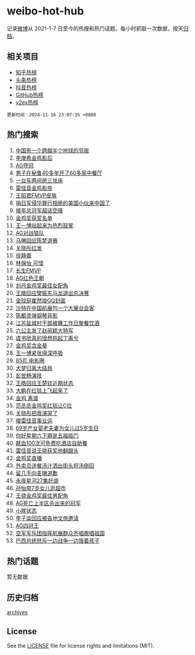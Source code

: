 # weibo-hot-hub

记录[微博](https://www.weibo.com)从 2021-1-7 日至今的热搜和热门话题。每小时抓取一次数据，按天[归档](archives)。

## 相关项目

- [知乎热榜](https://github.com/lonnyzhang423/zhihu-hot-hub)
- [头条热榜](https://github.com/lonnyzhang423/toutiao-hot-hub)
- [抖音热榜](https://github.com/lonnyzhang423/douyin-hot-hub)
- [GitHub热榜](https://github.com/lonnyzhang423/github-hot-hub)
- [v2ex热榜](https://github.com/lonnyzhang423/v2ex-hot-hub)


`更新时间：2024-11-16 23:07:35 +0800`

## 热门搜索

1. [中国有一个跨越半个地球的邻居](https://m.weibo.cn/search?containerid=100103type%3D1%26t%3D10%26q%3D%23%E4%B8%AD%E5%9B%BD%E6%9C%89%E4%B8%80%E4%B8%AA%E8%B7%A8%E8%B6%8A%E5%8D%8A%E4%B8%AA%E5%9C%B0%E7%90%83%E7%9A%84%E9%82%BB%E5%B1%85%23&stream_entry_id=51&isnewpage=1&extparam=seat%3D1%26cate%3D10103%26q%3D%2523%25E4%25B8%25AD%25E5%259B%25BD%25E6%259C%2589%25E4%25B8%2580%25E4%25B8%25AA%25E8%25B7%25A8%25E8%25B6%258A%25E5%258D%258A%25E4%25B8%25AA%25E5%259C%25B0%25E7%2590%2583%25E7%259A%2584%25E9%2582%25BB%25E5%25B1%2585%2523%26pos%3D0%26filter_type%3Drealtimehot%26dgr%3D0%26c_type%3D51%26stream_entry_id%3D51%26display_time%3D1731769653%26pre_seqid%3D17317696539400180869823)
1. [李庚希金鸡影后](https://m.weibo.cn/search?containerid=100103type%3D1%26t%3D10%26q%3D%23%E6%9D%8E%E5%BA%9A%E5%B8%8C%E9%87%91%E9%B8%A1%E5%BD%B1%E5%90%8E%23&stream_entry_id=31&isnewpage=1&extparam=seat%3D1%26band_rank%3D1%26stream_entry_id%3D31%26lcate%3D5001%26realpos%3D1%26filter_type%3Drealtimehot%26cate%3D5001%26pos%3D0%26q%3D%2523%25E6%259D%258E%25E5%25BA%259A%25E5%25B8%258C%25E9%2587%2591%25E9%25B8%25A1%25E5%25BD%25B1%25E5%2590%258E%2523%26dgr%3D0%26c_type%3D31%26flag%3D4%26display_time%3D1731769653%26pre_seqid%3D17317696539400180869823)
1. [AG夺冠](https://m.weibo.cn/search?containerid=100103type%3D1%26t%3D10%26q%3DAG%E5%A4%BA%E5%86%A0&stream_entry_id=31&isnewpage=1&extparam=seat%3D1%26band_rank%3D2%26stream_entry_id%3D31%26lcate%3D5001%26realpos%3D2%26filter_type%3Drealtimehot%26cate%3D5001%26pos%3D1%26q%3DAG%25E5%25A4%25BA%25E5%2586%25A0%26dgr%3D0%26c_type%3D31%26flag%3D1%26display_time%3D1731769653%26pre_seqid%3D17317696539400180869823)
1. [男子在秘鲁40多年开了60多家中餐厅](https://m.weibo.cn/search?containerid=100103type%3D1%26t%3D10%26q%3D%23%E7%94%B7%E5%AD%90%E5%9C%A8%E7%A7%98%E9%B2%8140%E5%A4%9A%E5%B9%B4%E5%BC%80%E4%BA%8660%E5%A4%9A%E5%AE%B6%E4%B8%AD%E9%A4%90%E5%8E%85%23&stream_entry_id=31&isnewpage=1&extparam=seat%3D1%26band_rank%3D3%26stream_entry_id%3D31%26lcate%3D5001%26realpos%3D3%26filter_type%3Drealtimehot%26cate%3D5001%26pos%3D2%26q%3D%2523%25E7%2594%25B7%25E5%25AD%2590%25E5%259C%25A8%25E7%25A7%2598%25E9%25B2%258140%25E5%25A4%259A%25E5%25B9%25B4%25E5%25BC%2580%25E4%25BA%258660%25E5%25A4%259A%25E5%25AE%25B6%25E4%25B8%25AD%25E9%25A4%2590%25E5%258E%2585%2523%26dgr%3D0%26c_type%3D31%26flag%3D0%26display_time%3D1731769653%26pre_seqid%3D17317696539400180869823)
1. [一台车两间房三张床](https://m.weibo.cn/search?containerid=100103type%3D1%26t%3D10%26q%3D%23%E4%B8%80%E5%8F%B0%E8%BD%A6%E4%B8%A4%E9%97%B4%E6%88%BF%E4%B8%89%E5%BC%A0%E5%BA%8A%23&stream_entry_id=31&isnewpage=1&extparam=seat%3D1%26cate%3D5001%26is_ad_pos%3D1%26stream_entry_id%3D31%26lcate%3D5001%26band_rank%3D4%26topic_ad%3D1%26q%3D%2523%25E4%25B8%2580%25E5%258F%25B0%25E8%25BD%25A6%25E4%25B8%25A4%25E9%2597%25B4%25E6%2588%25BF%25E4%25B8%2589%25E5%25BC%25A0%25E5%25BA%258A%2523%26pos%3D3%26filter_type%3Drealtimehot%26dgr%3D0%26c_type%3D31%26adid%3D264405%26display_time%3D1731769653%26pre_seqid%3D17317696539400180869823)
1. [雷佳音金鸡影帝](https://m.weibo.cn/search?containerid=100103type%3D1%26t%3D10%26q%3D%23%E9%9B%B7%E4%BD%B3%E9%9F%B3%E9%87%91%E9%B8%A1%E5%BD%B1%E5%B8%9D%23&stream_entry_id=31&isnewpage=1&extparam=seat%3D1%26band_rank%3D4%26stream_entry_id%3D31%26lcate%3D5001%26realpos%3D4%26filter_type%3Drealtimehot%26cate%3D5001%26pos%3D4%26q%3D%2523%25E9%259B%25B7%25E4%25BD%25B3%25E9%259F%25B3%25E9%2587%2591%25E9%25B8%25A1%25E5%25BD%25B1%25E5%25B8%259D%2523%26dgr%3D0%26c_type%3D31%26flag%3D1%26display_time%3D1731769653%26pre_seqid%3D17317696539400180869823)
1. [王昭君FMVP皮肤](https://m.weibo.cn/search?containerid=100103type%3D1%26t%3D10%26q%3D%23%E7%8E%8B%E6%98%AD%E5%90%9BFMVP%E7%9A%AE%E8%82%A4%23&stream_entry_id=31&isnewpage=1&extparam=seat%3D1%26band_rank%3D5%26stream_entry_id%3D31%26lcate%3D5001%26realpos%3D5%26filter_type%3Drealtimehot%26cate%3D5001%26pos%3D5%26q%3D%2523%25E7%258E%258B%25E6%2598%25AD%25E5%2590%259BFMVP%25E7%259A%25AE%25E8%2582%25A4%2523%26dgr%3D0%26c_type%3D31%26flag%3D1%26display_time%3D1731769653%26pre_seqid%3D17317696539400180869823)
1. [捐日军侵华罪行相册的美国小伙来中国了](https://m.weibo.cn/search?containerid=100103type%3D1%26t%3D10%26q%3D%23%E6%8D%90%E6%97%A5%E5%86%9B%E4%BE%B5%E5%8D%8E%E7%BD%AA%E8%A1%8C%E7%9B%B8%E5%86%8C%E7%9A%84%E7%BE%8E%E5%9B%BD%E5%B0%8F%E4%BC%99%E6%9D%A5%E4%B8%AD%E5%9B%BD%E4%BA%86%23&stream_entry_id=31&isnewpage=1&extparam=seat%3D1%26band_rank%3D6%26stream_entry_id%3D31%26lcate%3D5001%26realpos%3D6%26filter_type%3Drealtimehot%26cate%3D5001%26pos%3D6%26q%3D%2523%25E6%258D%2590%25E6%2597%25A5%25E5%2586%259B%25E4%25BE%25B5%25E5%258D%258E%25E7%25BD%25AA%25E8%25A1%258C%25E7%259B%25B8%25E5%2586%258C%25E7%259A%2584%25E7%25BE%258E%25E5%259B%25BD%25E5%25B0%258F%25E4%25BC%2599%25E6%259D%25A5%25E4%25B8%25AD%25E5%259B%25BD%25E4%25BA%2586%2523%26dgr%3D0%26c_type%3D31%26flag%3D1%26display_time%3D1731769653%26pre_seqid%3D17317696539400180869823)
1. [接年总冠军超话空降](https://m.weibo.cn/search?containerid=100103type%3D1%26t%3D10%26q%3D%23%E6%8E%A5%E5%B9%B4%E6%80%BB%E5%86%A0%E5%86%9B%E8%B6%85%E8%AF%9D%E7%A9%BA%E9%99%8D%23&stream_entry_id=31&isnewpage=1&extparam=seat%3D1%26cate%3D5001%26is_ad_pos%3D1%26stream_entry_id%3D31%26lcate%3D5001%26filter_type%3Drealtimehot%26band_rank%3D7%26pos%3D7%26q%3D%2523%25E6%258E%25A5%25E5%25B9%25B4%25E6%2580%25BB%25E5%2586%25A0%25E5%2586%259B%25E8%25B6%2585%25E8%25AF%259D%25E7%25A9%25BA%25E9%2599%258D%2523%26dgr%3D0%26c_type%3D31%26adid%3D264330%26display_time%3D1731769653%26pre_seqid%3D17317696539400180869823)
1. [金鸡奖获奖名单](https://m.weibo.cn/search?containerid=100103type%3D1%26t%3D10%26q%3D%E9%87%91%E9%B8%A1%E5%A5%96%E8%8E%B7%E5%A5%96%E5%90%8D%E5%8D%95&stream_entry_id=31&isnewpage=1&extparam=seat%3D1%26band_rank%3D7%26stream_entry_id%3D31%26lcate%3D5001%26realpos%3D7%26filter_type%3Drealtimehot%26cate%3D5001%26pos%3D8%26q%3D%25E9%2587%2591%25E9%25B8%25A1%25E5%25A5%2596%25E8%258E%25B7%25E5%25A5%2596%25E5%2590%258D%25E5%258D%2595%26dgr%3D0%26c_type%3D31%26flag%3D1%26display_time%3D1731769653%26pre_seqid%3D17317696539400180869823)
1. [王一博站起来为热烈鼓掌](https://m.weibo.cn/search?containerid=100103type%3D1%26t%3D10%26q%3D%23%E7%8E%8B%E4%B8%80%E5%8D%9A%E7%AB%99%E8%B5%B7%E6%9D%A5%E4%B8%BA%E7%83%AD%E7%83%88%E9%BC%93%E6%8E%8C%23&stream_entry_id=31&isnewpage=1&extparam=seat%3D1%26band_rank%3D8%26stream_entry_id%3D31%26lcate%3D5001%26realpos%3D8%26filter_type%3Drealtimehot%26cate%3D5001%26pos%3D9%26q%3D%2523%25E7%258E%258B%25E4%25B8%2580%25E5%258D%259A%25E7%25AB%2599%25E8%25B5%25B7%25E6%259D%25A5%25E4%25B8%25BA%25E7%2583%25AD%25E7%2583%2588%25E9%25BC%2593%25E6%258E%258C%2523%26dgr%3D0%26c_type%3D31%26flag%3D1%26display_time%3D1731769653%26pre_seqid%3D17317696539400180869823)
1. [AG对战狼队](https://m.weibo.cn/search?containerid=100103type%3D1%26t%3D10%26q%3D%23AG%E5%AF%B9%E6%88%98%E7%8B%BC%E9%98%9F%23&stream_entry_id=31&isnewpage=1&extparam=seat%3D1%26band_rank%3D9%26stream_entry_id%3D31%26lcate%3D5001%26realpos%3D9%26filter_type%3Drealtimehot%26cate%3D5001%26pos%3D10%26q%3D%2523AG%25E5%25AF%25B9%25E6%2588%2598%25E7%258B%25BC%25E9%2598%259F%2523%26dgr%3D0%26c_type%3D31%26flag%3D0%26display_time%3D1731769653%26pre_seqid%3D17317696539400180869823)
1. [马琳回应陈梦退赛](https://m.weibo.cn/search?containerid=100103type%3D1%26t%3D10%26q%3D%23%E9%A9%AC%E7%90%B3%E5%9B%9E%E5%BA%94%E9%99%88%E6%A2%A6%E9%80%80%E8%B5%9B%23&stream_entry_id=31&isnewpage=1&extparam=seat%3D1%26band_rank%3D10%26stream_entry_id%3D31%26lcate%3D5001%26realpos%3D10%26filter_type%3Drealtimehot%26cate%3D5001%26pos%3D11%26q%3D%2523%25E9%25A9%25AC%25E7%2590%25B3%25E5%259B%259E%25E5%25BA%2594%25E9%2599%2588%25E6%25A2%25A6%25E9%2580%2580%25E8%25B5%259B%2523%26dgr%3D0%26c_type%3D31%26flag%3D1%26display_time%3D1731769653%26pre_seqid%3D17317696539400180869823)
1. [关晓彤红发](https://m.weibo.cn/search?containerid=100103type%3D1%26t%3D10%26q%3D%E5%85%B3%E6%99%93%E5%BD%A4%E7%BA%A2%E5%8F%91&stream_entry_id=31&isnewpage=1&extparam=seat%3D1%26band_rank%3D11%26stream_entry_id%3D31%26lcate%3D5001%26realpos%3D11%26filter_type%3Drealtimehot%26cate%3D5001%26pos%3D12%26q%3D%25E5%2585%25B3%25E6%2599%2593%25E5%25BD%25A4%25E7%25BA%25A2%25E5%258F%2591%26dgr%3D0%26c_type%3D31%26flag%3D2%26display_time%3D1731769653%26pre_seqid%3D17317696539400180869823)
1. [徐静蕾](https://m.weibo.cn/search?containerid=100103type%3D1%26t%3D10%26q%3D%E5%BE%90%E9%9D%99%E8%95%BE&stream_entry_id=31&isnewpage=1&extparam=seat%3D1%26band_rank%3D12%26stream_entry_id%3D31%26lcate%3D5001%26realpos%3D12%26filter_type%3Drealtimehot%26cate%3D5001%26pos%3D13%26q%3D%25E5%25BE%2590%25E9%259D%2599%25E8%2595%25BE%26dgr%3D0%26c_type%3D31%26flag%3D1%26display_time%3D1731769653%26pre_seqid%3D17317696539400180869823)
1. [林保怡 可惜](https://m.weibo.cn/search?containerid=100103type%3D1%26t%3D10%26q%3D%E6%9E%97%E4%BF%9D%E6%80%A1+%E5%8F%AF%E6%83%9C&stream_entry_id=31&isnewpage=1&extparam=seat%3D1%26band_rank%3D13%26stream_entry_id%3D31%26lcate%3D5001%26realpos%3D13%26filter_type%3Drealtimehot%26cate%3D5001%26pos%3D14%26q%3D%25E6%259E%2597%25E4%25BF%259D%25E6%2580%25A1%2520%25E5%258F%25AF%25E6%2583%259C%26dgr%3D0%26c_type%3D31%26flag%3D1%26display_time%3D1731769653%26pre_seqid%3D17317696539400180869823)
1. [长生FMVP](https://m.weibo.cn/search?containerid=100103type%3D1%26t%3D10%26q%3D%E9%95%BF%E7%94%9FFMVP&stream_entry_id=31&isnewpage=1&extparam=seat%3D1%26band_rank%3D14%26stream_entry_id%3D31%26lcate%3D5001%26realpos%3D14%26filter_type%3Drealtimehot%26cate%3D5001%26pos%3D15%26q%3D%25E9%2595%25BF%25E7%2594%259FFMVP%26dgr%3D0%26c_type%3D31%26flag%3D1%26display_time%3D1731769653%26pre_seqid%3D17317696539400180869823)
1. [AG红色王朝](https://m.weibo.cn/search?containerid=100103type%3D1%26t%3D10%26q%3D%23AG%E7%BA%A2%E8%89%B2%E7%8E%8B%E6%9C%9D%23&stream_entry_id=31&isnewpage=1&extparam=seat%3D1%26band_rank%3D15%26stream_entry_id%3D31%26lcate%3D5001%26realpos%3D15%26filter_type%3Drealtimehot%26cate%3D5001%26pos%3D16%26q%3D%2523AG%25E7%25BA%25A2%25E8%2589%25B2%25E7%258E%258B%25E6%259C%259D%2523%26dgr%3D0%26c_type%3D31%26flag%3D1%26display_time%3D1731769653%26pre_seqid%3D17317696539400180869823)
1. [刘丹金鸡奖最佳女配角](https://m.weibo.cn/search?containerid=100103type%3D1%26t%3D10%26q%3D%23%E5%88%98%E4%B8%B9%E9%87%91%E9%B8%A1%E5%A5%96%E6%9C%80%E4%BD%B3%E5%A5%B3%E9%85%8D%E8%A7%92%23&stream_entry_id=31&isnewpage=1&extparam=seat%3D1%26band_rank%3D16%26stream_entry_id%3D31%26lcate%3D5001%26realpos%3D16%26filter_type%3Drealtimehot%26cate%3D5001%26pos%3D17%26q%3D%2523%25E5%2588%2598%25E4%25B8%25B9%25E9%2587%2591%25E9%25B8%25A1%25E5%25A5%2596%25E6%259C%2580%25E4%25BD%25B3%25E5%25A5%25B3%25E9%2585%258D%25E8%25A7%2592%2523%26dgr%3D0%26c_type%3D31%26flag%3D2%26display_time%3D1731769653%26pre_seqid%3D17317696539400180869823)
1. [王皓回应樊振东马龙退出总决赛](https://m.weibo.cn/search?containerid=100103type%3D1%26t%3D10%26q%3D%23%E7%8E%8B%E7%9A%93%E5%9B%9E%E5%BA%94%E6%A8%8A%E6%8C%AF%E4%B8%9C%E9%A9%AC%E9%BE%99%E9%80%80%E5%87%BA%E6%80%BB%E5%86%B3%E8%B5%9B%23&stream_entry_id=31&isnewpage=1&extparam=seat%3D1%26band_rank%3D17%26stream_entry_id%3D31%26lcate%3D5001%26realpos%3D17%26filter_type%3Drealtimehot%26cate%3D5001%26pos%3D18%26q%3D%2523%25E7%258E%258B%25E7%259A%2593%25E5%259B%259E%25E5%25BA%2594%25E6%25A8%258A%25E6%258C%25AF%25E4%25B8%259C%25E9%25A9%25AC%25E9%25BE%2599%25E9%2580%2580%25E5%2587%25BA%25E6%2580%25BB%25E5%2586%25B3%25E8%25B5%259B%2523%26dgr%3D0%26c_type%3D31%26flag%3D0%26display_time%3D1731769653%26pre_seqid%3D17317696539400180869823)
1. [金玟庭崔然竣GQ封面](https://m.weibo.cn/search?containerid=100103type%3D1%26t%3D10%26q%3D%23%E9%87%91%E7%8E%9F%E5%BA%AD%E5%B4%94%E7%84%B6%E7%AB%A3GQ%E5%B0%81%E9%9D%A2%23&stream_entry_id=31&isnewpage=1&extparam=seat%3D1%26band_rank%3D18%26stream_entry_id%3D31%26lcate%3D5001%26realpos%3D18%26filter_type%3Drealtimehot%26cate%3D5001%26pos%3D19%26q%3D%2523%25E9%2587%2591%25E7%258E%259F%25E5%25BA%25AD%25E5%25B4%2594%25E7%2584%25B6%25E7%25AB%25A3GQ%25E5%25B0%2581%25E9%259D%25A2%2523%26dgr%3D0%26c_type%3D31%26flag%3D1%26display_time%3D1731769653%26pre_seqid%3D17317696539400180869823)
1. [沙特在中国航展包一个大展台会客](https://m.weibo.cn/search?containerid=100103type%3D1%26t%3D10%26q%3D%23%E6%B2%99%E7%89%B9%E5%9C%A8%E4%B8%AD%E5%9B%BD%E8%88%AA%E5%B1%95%E5%8C%85%E4%B8%80%E4%B8%AA%E5%A4%A7%E5%B1%95%E5%8F%B0%E4%BC%9A%E5%AE%A2%23&stream_entry_id=31&isnewpage=1&extparam=seat%3D1%26band_rank%3D19%26stream_entry_id%3D31%26lcate%3D5001%26realpos%3D19%26filter_type%3Drealtimehot%26cate%3D5001%26pos%3D20%26q%3D%2523%25E6%25B2%2599%25E7%2589%25B9%25E5%259C%25A8%25E4%25B8%25AD%25E5%259B%25BD%25E8%2588%25AA%25E5%25B1%2595%25E5%258C%2585%25E4%25B8%2580%25E4%25B8%25AA%25E5%25A4%25A7%25E5%25B1%2595%25E5%258F%25B0%25E4%25BC%259A%25E5%25AE%25A2%2523%26dgr%3D0%26c_type%3D31%26flag%3D1%26display_time%3D1731769653%26pre_seqid%3D17317696539400180869823)
1. [陈都灵弹钢琴背影](https://m.weibo.cn/search?containerid=100103type%3D1%26t%3D10%26q%3D%23%E9%99%88%E9%83%BD%E7%81%B5%E5%BC%B9%E9%92%A2%E7%90%B4%E8%83%8C%E5%BD%B1%23&stream_entry_id=31&isnewpage=1&extparam=seat%3D1%26band_rank%3D20%26stream_entry_id%3D31%26lcate%3D5001%26realpos%3D20%26filter_type%3Drealtimehot%26cate%3D5001%26pos%3D21%26q%3D%2523%25E9%2599%2588%25E9%2583%25BD%25E7%2581%25B5%25E5%25BC%25B9%25E9%2592%25A2%25E7%2590%25B4%25E8%2583%258C%25E5%25BD%25B1%2523%26dgr%3D0%26c_type%3D31%26flag%3D1%26display_time%3D1731769653%26pre_seqid%3D17317696539400180869823)
1. [江苏盐城村干部被曝工作日聚餐饮酒](https://m.weibo.cn/search?containerid=100103type%3D1%26t%3D10%26q%3D%23%E6%B1%9F%E8%8B%8F%E7%9B%90%E5%9F%8E%E6%9D%91%E5%B9%B2%E9%83%A8%E8%A2%AB%E6%9B%9D%E5%B7%A5%E4%BD%9C%E6%97%A5%E8%81%9A%E9%A4%90%E9%A5%AE%E9%85%92%23&stream_entry_id=31&isnewpage=1&extparam=seat%3D1%26band_rank%3D21%26stream_entry_id%3D31%26lcate%3D5001%26realpos%3D21%26filter_type%3Drealtimehot%26cate%3D5001%26pos%3D22%26q%3D%2523%25E6%25B1%259F%25E8%258B%258F%25E7%259B%2590%25E5%259F%258E%25E6%259D%2591%25E5%25B9%25B2%25E9%2583%25A8%25E8%25A2%25AB%25E6%259B%259D%25E5%25B7%25A5%25E4%25BD%259C%25E6%2597%25A5%25E8%2581%259A%25E9%25A4%2590%25E9%25A5%25AE%25E9%2585%2592%2523%26dgr%3D0%26c_type%3D31%26flag%3D1%26display_time%3D1731769653%26pre_seqid%3D17317696539400180869823)
1. [六公主发了赵丽颖大特写](https://m.weibo.cn/search?containerid=100103type%3D1%26t%3D10%26q%3D%23%E5%85%AD%E5%85%AC%E4%B8%BB%E5%8F%91%E4%BA%86%E8%B5%B5%E4%B8%BD%E9%A2%96%E5%A4%A7%E7%89%B9%E5%86%99%23&stream_entry_id=31&isnewpage=1&extparam=seat%3D1%26band_rank%3D22%26stream_entry_id%3D31%26lcate%3D5001%26realpos%3D22%26filter_type%3Drealtimehot%26cate%3D5001%26pos%3D23%26q%3D%2523%25E5%2585%25AD%25E5%2585%25AC%25E4%25B8%25BB%25E5%258F%2591%25E4%25BA%2586%25E8%25B5%25B5%25E4%25B8%25BD%25E9%25A2%2596%25E5%25A4%25A7%25E7%2589%25B9%25E5%2586%2599%2523%26dgr%3D0%26c_type%3D31%26flag%3D2%26display_time%3D1731769653%26pre_seqid%3D17317696539400180869823)
1. [虞书欣真的很想抱起丁禹兮](https://m.weibo.cn/search?containerid=100103type%3D1%26t%3D10%26q%3D%E8%99%9E%E4%B9%A6%E6%AC%A3%E7%9C%9F%E7%9A%84%E5%BE%88%E6%83%B3%E6%8A%B1%E8%B5%B7%E4%B8%81%E7%A6%B9%E5%85%AE&stream_entry_id=31&isnewpage=1&extparam=seat%3D1%26band_rank%3D23%26stream_entry_id%3D31%26lcate%3D5001%26realpos%3D23%26filter_type%3Drealtimehot%26cate%3D5001%26pos%3D24%26q%3D%25E8%2599%259E%25E4%25B9%25A6%25E6%25AC%25A3%25E7%259C%259F%25E7%259A%2584%25E5%25BE%2588%25E6%2583%25B3%25E6%258A%25B1%25E8%25B5%25B7%25E4%25B8%2581%25E7%25A6%25B9%25E5%2585%25AE%26dgr%3D0%26c_type%3D31%26flag%3D0%26display_time%3D1731769653%26pre_seqid%3D17317696539400180869823)
1. [金鸡奖含金量](https://m.weibo.cn/search?containerid=100103type%3D1%26t%3D10%26q%3D%E9%87%91%E9%B8%A1%E5%A5%96%E5%90%AB%E9%87%91%E9%87%8F&stream_entry_id=31&isnewpage=1&extparam=seat%3D1%26band_rank%3D24%26stream_entry_id%3D31%26lcate%3D5001%26realpos%3D24%26filter_type%3Drealtimehot%26cate%3D5001%26pos%3D25%26q%3D%25E9%2587%2591%25E9%25B8%25A1%25E5%25A5%2596%25E5%2590%25AB%25E9%2587%2591%25E9%2587%258F%26dgr%3D0%26c_type%3D31%26flag%3D1%26display_time%3D1731769653%26pre_seqid%3D17317696539400180869823)
1. [王一博紧张得深呼吸](https://m.weibo.cn/search?containerid=100103type%3D1%26t%3D10%26q%3D%23%E7%8E%8B%E4%B8%80%E5%8D%9A%E7%B4%A7%E5%BC%A0%E5%BE%97%E6%B7%B1%E5%91%BC%E5%90%B8%23&stream_entry_id=31&isnewpage=1&extparam=seat%3D1%26band_rank%3D25%26stream_entry_id%3D31%26lcate%3D5001%26realpos%3D25%26filter_type%3Drealtimehot%26cate%3D5001%26pos%3D26%26q%3D%2523%25E7%258E%258B%25E4%25B8%2580%25E5%258D%259A%25E7%25B4%25A7%25E5%25BC%25A0%25E5%25BE%2597%25E6%25B7%25B1%25E5%2591%25BC%25E5%2590%25B8%2523%26dgr%3D0%26c_type%3D31%26flag%3D1%26display_time%3D1731769653%26pre_seqid%3D17317696539400180869823)
1. [85花 电影圈](https://m.weibo.cn/search?containerid=100103type%3D1%26t%3D10%26q%3D85%E8%8A%B1+%E7%94%B5%E5%BD%B1%E5%9C%88&stream_entry_id=31&isnewpage=1&extparam=seat%3D1%26band_rank%3D26%26stream_entry_id%3D31%26lcate%3D5001%26realpos%3D26%26filter_type%3Drealtimehot%26cate%3D5001%26pos%3D27%26q%3D85%25E8%258A%25B1%2520%25E7%2594%25B5%25E5%25BD%25B1%25E5%259C%2588%26dgr%3D0%26c_type%3D31%26flag%3D1%26display_time%3D1731769653%26pre_seqid%3D17317696539400180869823)
1. [大梦归离大结局](https://m.weibo.cn/search?containerid=100103type%3D1%26t%3D10%26q%3D%23%E5%A4%A7%E6%A2%A6%E5%BD%92%E7%A6%BB%E5%A4%A7%E7%BB%93%E5%B1%80%23&stream_entry_id=31&isnewpage=1&extparam=seat%3D1%26band_rank%3D27%26stream_entry_id%3D31%26lcate%3D5001%26realpos%3D27%26filter_type%3Drealtimehot%26cate%3D5001%26pos%3D28%26q%3D%2523%25E5%25A4%25A7%25E6%25A2%25A6%25E5%25BD%2592%25E7%25A6%25BB%25E5%25A4%25A7%25E7%25BB%2593%25E5%25B1%2580%2523%26dgr%3D0%26c_type%3D31%26flag%3D0%26display_time%3D1731769653%26pre_seqid%3D17317696539400180869823)
1. [彭昱畅演技](https://m.weibo.cn/search?containerid=100103type%3D1%26t%3D10%26q%3D%E5%BD%AD%E6%98%B1%E7%95%85%E6%BC%94%E6%8A%80&stream_entry_id=31&isnewpage=1&extparam=seat%3D1%26band_rank%3D28%26stream_entry_id%3D31%26lcate%3D5001%26realpos%3D28%26filter_type%3Drealtimehot%26cate%3D5001%26pos%3D29%26q%3D%25E5%25BD%25AD%25E6%2598%25B1%25E7%2595%2585%25E6%25BC%2594%25E6%258A%2580%26dgr%3D0%26c_type%3D31%26flag%3D1%26display_time%3D1731769653%26pre_seqid%3D17317696539400180869823)
1. [王皓回应王楚钦近期状态](https://m.weibo.cn/search?containerid=100103type%3D1%26t%3D10%26q%3D%23%E7%8E%8B%E7%9A%93%E5%9B%9E%E5%BA%94%E7%8E%8B%E6%A5%9A%E9%92%A6%E8%BF%91%E6%9C%9F%E7%8A%B6%E6%80%81%23&stream_entry_id=31&isnewpage=1&extparam=seat%3D1%26band_rank%3D29%26stream_entry_id%3D31%26lcate%3D5001%26realpos%3D29%26filter_type%3Drealtimehot%26cate%3D5001%26pos%3D30%26q%3D%2523%25E7%258E%258B%25E7%259A%2593%25E5%259B%259E%25E5%25BA%2594%25E7%258E%258B%25E6%25A5%259A%25E9%2592%25A6%25E8%25BF%2591%25E6%259C%259F%25E7%258A%25B6%25E6%2580%2581%2523%26dgr%3D0%26c_type%3D31%26flag%3D0%26display_time%3D1731769653%26pre_seqid%3D17317696539400180869823)
1. [大鹏在红毯上飞起来了](https://m.weibo.cn/search?containerid=100103type%3D1%26t%3D10%26q%3D%23%E5%A4%A7%E9%B9%8F%E5%9C%A8%E7%BA%A2%E6%AF%AF%E4%B8%8A%E9%A3%9E%E8%B5%B7%E6%9D%A5%E4%BA%86%23&stream_entry_id=31&isnewpage=1&extparam=seat%3D1%26band_rank%3D30%26stream_entry_id%3D31%26lcate%3D5001%26realpos%3D30%26filter_type%3Drealtimehot%26cate%3D5001%26pos%3D31%26q%3D%2523%25E5%25A4%25A7%25E9%25B9%258F%25E5%259C%25A8%25E7%25BA%25A2%25E6%25AF%25AF%25E4%25B8%258A%25E9%25A3%259E%25E8%25B5%25B7%25E6%259D%25A5%25E4%25BA%2586%2523%26dgr%3D0%26c_type%3D31%26flag%3D0%26display_time%3D1731769653%26pre_seqid%3D17317696539400180869823)
1. [金鸡 离谱](https://m.weibo.cn/search?containerid=100103type%3D1%26t%3D10%26q%3D%E9%87%91%E9%B8%A1+%E7%A6%BB%E8%B0%B1&stream_entry_id=31&isnewpage=1&extparam=seat%3D1%26band_rank%3D31%26stream_entry_id%3D31%26lcate%3D5001%26realpos%3D31%26filter_type%3Drealtimehot%26cate%3D5001%26pos%3D32%26q%3D%25E9%2587%2591%25E9%25B8%25A1%2520%25E7%25A6%25BB%25E8%25B0%25B1%26dgr%3D0%26c_type%3D31%26flag%3D1%26display_time%3D1731769653%26pre_seqid%3D17317696539400180869823)
1. [范丞丞金鸡奖红毯让C位](https://m.weibo.cn/search?containerid=100103type%3D1%26t%3D10%26q%3D%23%E8%8C%83%E4%B8%9E%E4%B8%9E%E9%87%91%E9%B8%A1%E5%A5%96%E7%BA%A2%E6%AF%AF%E8%AE%A9C%E4%BD%8D%23&stream_entry_id=31&isnewpage=1&extparam=seat%3D1%26band_rank%3D32%26stream_entry_id%3D31%26lcate%3D5001%26realpos%3D32%26filter_type%3Drealtimehot%26cate%3D5001%26pos%3D33%26q%3D%2523%25E8%258C%2583%25E4%25B8%259E%25E4%25B8%259E%25E9%2587%2591%25E9%25B8%25A1%25E5%25A5%2596%25E7%25BA%25A2%25E6%25AF%25AF%25E8%25AE%25A9C%25E4%25BD%258D%2523%26dgr%3D0%26c_type%3D31%26flag%3D0%26display_time%3D1731769653%26pre_seqid%3D17317696539400180869823)
1. [关晓彤把我演哭了](https://m.weibo.cn/search?containerid=100103type%3D1%26t%3D10%26q%3D%E5%85%B3%E6%99%93%E5%BD%A4%E6%8A%8A%E6%88%91%E6%BC%94%E5%93%AD%E4%BA%86&stream_entry_id=31&isnewpage=1&extparam=seat%3D1%26band_rank%3D33%26stream_entry_id%3D31%26lcate%3D5001%26realpos%3D33%26filter_type%3Drealtimehot%26cate%3D5001%26pos%3D34%26q%3D%25E5%2585%25B3%25E6%2599%2593%25E5%25BD%25A4%25E6%258A%258A%25E6%2588%2591%25E6%25BC%2594%25E5%2593%25AD%25E4%25BA%2586%26dgr%3D0%26c_type%3D31%26flag%3D0%26display_time%3D1731769653%26pre_seqid%3D17317696539400180869823)
1. [接雷佳音事业运](https://m.weibo.cn/search?containerid=100103type%3D1%26t%3D10%26q%3D%23%E6%8E%A5%E9%9B%B7%E4%BD%B3%E9%9F%B3%E4%BA%8B%E4%B8%9A%E8%BF%90%23&stream_entry_id=31&isnewpage=1&extparam=seat%3D1%26band_rank%3D34%26stream_entry_id%3D31%26lcate%3D5001%26realpos%3D34%26filter_type%3Drealtimehot%26cate%3D5001%26pos%3D35%26q%3D%2523%25E6%258E%25A5%25E9%259B%25B7%25E4%25BD%25B3%25E9%259F%25B3%25E4%25BA%258B%25E4%25B8%259A%25E8%25BF%2590%2523%26dgr%3D0%26c_type%3D31%26flag%3D1%26display_time%3D1731769653%26pre_seqid%3D17317696539400180869823)
1. [69岁产女婴老夫妻为女儿过5岁生日](https://m.weibo.cn/search?containerid=100103type%3D1%26t%3D10%26q%3D%2369%E5%B2%81%E4%BA%A7%E5%A5%B3%E5%A9%B4%E8%80%81%E5%A4%AB%E5%A6%BB%E4%B8%BA%E5%A5%B3%E5%84%BF%E8%BF%875%E5%B2%81%E7%94%9F%E6%97%A5%23&stream_entry_id=31&isnewpage=1&extparam=seat%3D1%26band_rank%3D35%26stream_entry_id%3D31%26lcate%3D5001%26realpos%3D35%26filter_type%3Drealtimehot%26cate%3D5001%26pos%3D36%26q%3D%252369%25E5%25B2%2581%25E4%25BA%25A7%25E5%25A5%25B3%25E5%25A9%25B4%25E8%2580%2581%25E5%25A4%25AB%25E5%25A6%25BB%25E4%25B8%25BA%25E5%25A5%25B3%25E5%2584%25BF%25E8%25BF%25875%25E5%25B2%2581%25E7%2594%259F%25E6%2597%25A5%2523%26dgr%3D0%26c_type%3D31%26flag%3D32768%26display_time%3D1731769653%26pre_seqid%3D17317696539400180869823)
1. [你好星期六下期是五福临门](https://m.weibo.cn/search?containerid=100103type%3D1%26t%3D10%26q%3D%23%E4%BD%A0%E5%A5%BD%E6%98%9F%E6%9C%9F%E5%85%AD%E4%B8%8B%E6%9C%9F%E6%98%AF%E4%BA%94%E7%A6%8F%E4%B8%B4%E9%97%A8%23&stream_entry_id=31&isnewpage=1&extparam=seat%3D1%26band_rank%3D36%26stream_entry_id%3D31%26lcate%3D5001%26realpos%3D36%26filter_type%3Drealtimehot%26cate%3D5001%26pos%3D37%26q%3D%2523%25E4%25BD%25A0%25E5%25A5%25BD%25E6%2598%259F%25E6%259C%259F%25E5%2585%25AD%25E4%25B8%258B%25E6%259C%259F%25E6%2598%25AF%25E4%25BA%2594%25E7%25A6%258F%25E4%25B8%25B4%25E9%2597%25A8%2523%26dgr%3D0%26c_type%3D31%26flag%3D1%26display_time%3D1731769653%26pre_seqid%3D17317696539400180869823)
1. [献血100次可免费吃酒店自助餐](https://m.weibo.cn/search?containerid=100103type%3D1%26t%3D10%26q%3D%23%E7%8C%AE%E8%A1%80100%E6%AC%A1%E5%8F%AF%E5%85%8D%E8%B4%B9%E5%90%83%E9%85%92%E5%BA%97%E8%87%AA%E5%8A%A9%E9%A4%90%23&stream_entry_id=31&isnewpage=1&extparam=seat%3D1%26band_rank%3D37%26stream_entry_id%3D31%26lcate%3D5001%26realpos%3D37%26filter_type%3Drealtimehot%26cate%3D5001%26pos%3D38%26q%3D%2523%25E7%258C%25AE%25E8%25A1%2580100%25E6%25AC%25A1%25E5%258F%25AF%25E5%2585%258D%25E8%25B4%25B9%25E5%2590%2583%25E9%2585%2592%25E5%25BA%2597%25E8%2587%25AA%25E5%258A%25A9%25E9%25A4%2590%2523%26dgr%3D0%26c_type%3D31%26flag%3D0%26display_time%3D1731769653%26pre_seqid%3D17317696539400180869823)
1. [雷佳音说王骁获奖他翻跟头](https://m.weibo.cn/search?containerid=100103type%3D1%26t%3D10%26q%3D%23%E9%9B%B7%E4%BD%B3%E9%9F%B3%E8%AF%B4%E7%8E%8B%E9%AA%81%E8%8E%B7%E5%A5%96%E4%BB%96%E7%BF%BB%E8%B7%9F%E5%A4%B4%23&stream_entry_id=31&isnewpage=1&extparam=seat%3D1%26band_rank%3D38%26stream_entry_id%3D31%26lcate%3D5001%26realpos%3D38%26filter_type%3Drealtimehot%26cate%3D5001%26pos%3D39%26q%3D%2523%25E9%259B%25B7%25E4%25BD%25B3%25E9%259F%25B3%25E8%25AF%25B4%25E7%258E%258B%25E9%25AA%2581%25E8%258E%25B7%25E5%25A5%2596%25E4%25BB%2596%25E7%25BF%25BB%25E8%25B7%259F%25E5%25A4%25B4%2523%26dgr%3D0%26c_type%3D31%26flag%3D1%26display_time%3D1731769653%26pre_seqid%3D17317696539400180869823)
1. [金鸡奖直播](https://m.weibo.cn/search?containerid=100103type%3D1%26t%3D10%26q%3D%E9%87%91%E9%B8%A1%E5%A5%96%E7%9B%B4%E6%92%AD&stream_entry_id=31&isnewpage=1&extparam=seat%3D1%26band_rank%3D39%26stream_entry_id%3D31%26lcate%3D5001%26realpos%3D39%26filter_type%3Drealtimehot%26cate%3D5001%26pos%3D40%26q%3D%25E9%2587%2591%25E9%25B8%25A1%25E5%25A5%2596%25E7%259B%25B4%25E6%2592%25AD%26dgr%3D0%26c_type%3D31%26flag%3D0%26display_time%3D1731769653%26pre_seqid%3D17317696539400180869823)
1. [外卖员送餐汤汁洒出街头将汤倒回](https://m.weibo.cn/search?containerid=100103type%3D1%26t%3D10%26q%3D%23%E5%A4%96%E5%8D%96%E5%91%98%E9%80%81%E9%A4%90%E6%B1%A4%E6%B1%81%E6%B4%92%E5%87%BA%E8%A1%97%E5%A4%B4%E5%B0%86%E6%B1%A4%E5%80%92%E5%9B%9E%23&stream_entry_id=31&isnewpage=1&extparam=seat%3D1%26band_rank%3D40%26stream_entry_id%3D31%26lcate%3D5001%26realpos%3D40%26filter_type%3Drealtimehot%26cate%3D5001%26pos%3D41%26q%3D%2523%25E5%25A4%2596%25E5%258D%2596%25E5%2591%2598%25E9%2580%2581%25E9%25A4%2590%25E6%25B1%25A4%25E6%25B1%2581%25E6%25B4%2592%25E5%2587%25BA%25E8%25A1%2597%25E5%25A4%25B4%25E5%25B0%2586%25E6%25B1%25A4%25E5%2580%2592%25E5%259B%259E%2523%26dgr%3D0%26c_type%3D31%26flag%3D0%26display_time%3D1731769653%26pre_seqid%3D17317696539400180869823)
1. [留几手向麦琳道歉](https://m.weibo.cn/search?containerid=100103type%3D1%26t%3D10%26q%3D%23%E7%95%99%E5%87%A0%E6%89%8B%E5%90%91%E9%BA%A6%E7%90%B3%E9%81%93%E6%AD%89%23&stream_entry_id=31&isnewpage=1&extparam=seat%3D1%26band_rank%3D41%26stream_entry_id%3D31%26lcate%3D5001%26realpos%3D41%26filter_type%3Drealtimehot%26cate%3D5001%26pos%3D42%26q%3D%2523%25E7%2595%2599%25E5%2587%25A0%25E6%2589%258B%25E5%2590%2591%25E9%25BA%25A6%25E7%2590%25B3%25E9%2581%2593%25E6%25AD%2589%2523%26dgr%3D0%26c_type%3D31%26flag%3D0%26display_time%3D1731769653%26pre_seqid%3D17317696539400180869823)
1. [永夜星河27集好虐](https://m.weibo.cn/search?containerid=100103type%3D1%26t%3D10%26q%3D%E6%B0%B8%E5%A4%9C%E6%98%9F%E6%B2%B327%E9%9B%86%E5%A5%BD%E8%99%90&stream_entry_id=31&isnewpage=1&extparam=seat%3D1%26band_rank%3D42%26stream_entry_id%3D31%26lcate%3D5001%26realpos%3D42%26filter_type%3Drealtimehot%26cate%3D5001%26pos%3D43%26q%3D%25E6%25B0%25B8%25E5%25A4%259C%25E6%2598%259F%25E6%25B2%25B327%25E9%259B%2586%25E5%25A5%25BD%25E8%2599%2590%26dgr%3D0%26c_type%3D31%26flag%3D0%26display_time%3D1731769653%26pre_seqid%3D17317696539400180869823)
1. [孙怡带7岁女儿逛超市](https://m.weibo.cn/search?containerid=100103type%3D1%26t%3D10%26q%3D%23%E5%AD%99%E6%80%A1%E5%B8%A67%E5%B2%81%E5%A5%B3%E5%84%BF%E9%80%9B%E8%B6%85%E5%B8%82%23&stream_entry_id=31&isnewpage=1&extparam=seat%3D1%26band_rank%3D43%26stream_entry_id%3D31%26lcate%3D5001%26realpos%3D43%26filter_type%3Drealtimehot%26cate%3D5001%26pos%3D44%26q%3D%2523%25E5%25AD%2599%25E6%2580%25A1%25E5%25B8%25A67%25E5%25B2%2581%25E5%25A5%25B3%25E5%2584%25BF%25E9%2580%259B%25E8%25B6%2585%25E5%25B8%2582%2523%26dgr%3D0%26c_type%3D31%26flag%3D0%26display_time%3D1731769653%26pre_seqid%3D17317696539400180869823)
1. [王骁金鸡奖最佳男配角](https://m.weibo.cn/search?containerid=100103type%3D1%26t%3D10%26q%3D%23%E7%8E%8B%E9%AA%81%E9%87%91%E9%B8%A1%E5%A5%96%E6%9C%80%E4%BD%B3%E7%94%B7%E9%85%8D%E8%A7%92%23&stream_entry_id=31&isnewpage=1&extparam=seat%3D1%26band_rank%3D44%26stream_entry_id%3D31%26lcate%3D5001%26realpos%3D44%26filter_type%3Drealtimehot%26cate%3D5001%26pos%3D45%26q%3D%2523%25E7%258E%258B%25E9%25AA%2581%25E9%2587%2591%25E9%25B8%25A1%25E5%25A5%2596%25E6%259C%2580%25E4%25BD%25B3%25E7%2594%25B7%25E9%2585%258D%25E8%25A7%2592%2523%26dgr%3D0%26c_type%3D31%26flag%3D0%26display_time%3D1731769653%26pre_seqid%3D17317696539400180869823)
1. [AG死亡上半区杀出来的冠军](https://m.weibo.cn/search?containerid=100103type%3D1%26t%3D10%26q%3D%23AG%E6%AD%BB%E4%BA%A1%E4%B8%8A%E5%8D%8A%E5%8C%BA%E6%9D%80%E5%87%BA%E6%9D%A5%E7%9A%84%E5%86%A0%E5%86%9B%23&stream_entry_id=31&isnewpage=1&extparam=seat%3D1%26band_rank%3D45%26stream_entry_id%3D31%26lcate%3D5001%26realpos%3D45%26filter_type%3Drealtimehot%26cate%3D5001%26pos%3D46%26q%3D%2523AG%25E6%25AD%25BB%25E4%25BA%25A1%25E4%25B8%258A%25E5%258D%258A%25E5%258C%25BA%25E6%259D%2580%25E5%2587%25BA%25E6%259D%25A5%25E7%259A%2584%25E5%2586%25A0%25E5%2586%259B%2523%26dgr%3D0%26c_type%3D31%26flag%3D1%26display_time%3D1731769653%26pre_seqid%3D17317696539400180869823)
1. [小胖状态](https://m.weibo.cn/search?containerid=100103type%3D1%26t%3D10%26q%3D%E5%B0%8F%E8%83%96%E7%8A%B6%E6%80%81&stream_entry_id=31&isnewpage=1&extparam=seat%3D1%26band_rank%3D46%26stream_entry_id%3D31%26lcate%3D5001%26realpos%3D46%26filter_type%3Drealtimehot%26cate%3D5001%26pos%3D47%26q%3D%25E5%25B0%258F%25E8%2583%2596%25E7%258A%25B6%25E6%2580%2581%26dgr%3D0%26c_type%3D31%26flag%3D1%26display_time%3D1731769653%26pre_seqid%3D17317696539400180869823)
1. [李子柒回应被各地文旅邀请](https://m.weibo.cn/search?containerid=100103type%3D1%26t%3D10%26q%3D%23%E6%9D%8E%E5%AD%90%E6%9F%92%E5%9B%9E%E5%BA%94%E8%A2%AB%E5%90%84%E5%9C%B0%E6%96%87%E6%97%85%E9%82%80%E8%AF%B7%23&stream_entry_id=31&isnewpage=1&extparam=seat%3D1%26band_rank%3D47%26stream_entry_id%3D31%26lcate%3D5001%26realpos%3D47%26filter_type%3Drealtimehot%26cate%3D5001%26pos%3D48%26q%3D%2523%25E6%259D%258E%25E5%25AD%2590%25E6%259F%2592%25E5%259B%259E%25E5%25BA%2594%25E8%25A2%25AB%25E5%2590%2584%25E5%259C%25B0%25E6%2596%2587%25E6%2597%2585%25E9%2582%2580%25E8%25AF%25B7%2523%26dgr%3D0%26c_type%3D31%26flag%3D1%26display_time%3D1731769653%26pre_seqid%3D17317696539400180869823)
1. [AG四冠王](https://m.weibo.cn/search?containerid=100103type%3D1%26t%3D10%26q%3DAG%E5%9B%9B%E5%86%A0%E7%8E%8B&stream_entry_id=31&isnewpage=1&extparam=seat%3D1%26band_rank%3D48%26stream_entry_id%3D31%26lcate%3D5001%26realpos%3D48%26filter_type%3Drealtimehot%26cate%3D5001%26pos%3D49%26q%3DAG%25E5%259B%259B%25E5%2586%25A0%25E7%258E%258B%26dgr%3D0%26c_type%3D31%26flag%3D1%26display_time%3D1731769653%26pre_seqid%3D17317696539400180869823)
1. [空军军乐团指挥航展群众齐唱歌唱祖国](https://m.weibo.cn/search?containerid=100103type%3D1%26t%3D10%26q%3D%23%E7%A9%BA%E5%86%9B%E5%86%9B%E4%B9%90%E5%9B%A2%E6%8C%87%E6%8C%A5%E8%88%AA%E5%B1%95%E7%BE%A4%E4%BC%97%E9%BD%90%E5%94%B1%E6%AD%8C%E5%94%B1%E7%A5%96%E5%9B%BD%23&stream_entry_id=31&isnewpage=1&extparam=seat%3D1%26band_rank%3D49%26stream_entry_id%3D31%26lcate%3D5001%26realpos%3D49%26filter_type%3Drealtimehot%26cate%3D5001%26pos%3D50%26q%3D%2523%25E7%25A9%25BA%25E5%2586%259B%25E5%2586%259B%25E4%25B9%2590%25E5%259B%25A2%25E6%258C%2587%25E6%258C%25A5%25E8%2588%25AA%25E5%25B1%2595%25E7%25BE%25A4%25E4%25BC%2597%25E9%25BD%2590%25E5%2594%25B1%25E6%25AD%258C%25E5%2594%25B1%25E7%25A5%2596%25E5%259B%25BD%2523%26dgr%3D0%26c_type%3D31%26flag%3D1%26display_time%3D1731769653%26pre_seqid%3D17317696539400180869823)
1. [巴西总统怒斥一边战争一边饿着孩子](https://m.weibo.cn/search?containerid=100103type%3D1%26t%3D10%26q%3D%23%E5%B7%B4%E8%A5%BF%E6%80%BB%E7%BB%9F%E6%80%92%E6%96%A5%E4%B8%80%E8%BE%B9%E6%88%98%E4%BA%89%E4%B8%80%E8%BE%B9%E9%A5%BF%E7%9D%80%E5%AD%A9%E5%AD%90%23&stream_entry_id=31&isnewpage=1&extparam=seat%3D1%26band_rank%3D50%26stream_entry_id%3D31%26lcate%3D5001%26realpos%3D50%26filter_type%3Drealtimehot%26cate%3D5001%26pos%3D51%26q%3D%2523%25E5%25B7%25B4%25E8%25A5%25BF%25E6%2580%25BB%25E7%25BB%259F%25E6%2580%2592%25E6%2596%25A5%25E4%25B8%2580%25E8%25BE%25B9%25E6%2588%2598%25E4%25BA%2589%25E4%25B8%2580%25E8%25BE%25B9%25E9%25A5%25BF%25E7%259D%2580%25E5%25AD%25A9%25E5%25AD%2590%2523%26dgr%3D0%26c_type%3D31%26flag%3D0%26display_time%3D1731769653%26pre_seqid%3D17317696539400180869823)

## 热门话题

暂无数据

## 历史归档

[archives](archives)

## License

See the [LICENSE](LICENSE) file for license rights and limitations (MIT).
